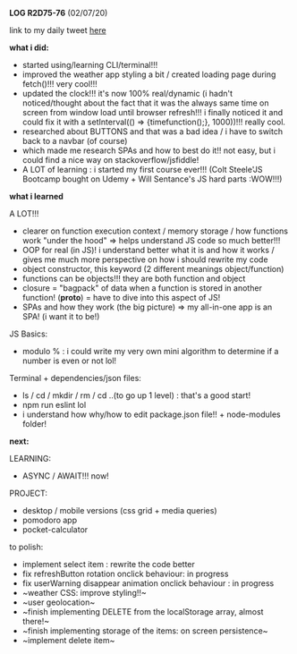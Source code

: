 **LOG R2D75-76** (02/07/20)

link to my daily tweet [here](https://twitter.com/Nightcoder2/status/1278551640514146304)


**what i did:**

- started using/learning CLI/terminal!!!
- improved the weather app styling a bit / created loading page during fetch()!!! very cool!!!
- updated the clock!!! it's now 100% real/dynamic (i hadn't noticed/thought about the fact that it was the always same time on screen from window load until browser refresh!!! i finally noticed it and could fix it with a setInterval(() => {timefunction();}, 1000))!!! really cool.
- researched about BUTTONS and that was a bad idea / i have to switch back to a navbar (of course)
- which made me research SPAs and how to best do it!! not easy, but i could find a nice way on stackoverflow/jsfiddle!
- A LOT of learning : i started my first course ever!!! (Colt Steele'JS Bootcamp bought on Udemy + Will Sentance's JS hard parts :WOW!!!)


**what i learned**

A LOT!!!
- clearer on function execution context / memory storage / how functions work "under the hood" => helps understand JS code so much better!!!
- OOP for real (in JS)! i understand better what it is and how it works / gives me much more perspective on how i should rewrite my code
- object constructor, this keyword (2 different meanings object/function)
- functions can be objects!!! they are both function and object
- closure = "bagpack" of data when a function is stored in another function! (__proto__) = have to dive into this aspect of JS!
- SPAs and how they work (the big picture) => my all-in-one app is an SPA! (i want it to be!)

JS Basics:
- modulo % : i could write my very own mini algorithm to determine if a number is even or not lol!

Terminal + dependencies/json files:
- ls / cd / mkdir / rm / cd ..(to go up 1 level) : that's a good start!
- npm run eslint lol
- i understand how why/how to edit package.json file!! + node-modules folder!


**next:**

LEARNING:

- ASYNC / AWAIT!!! now!

PROJECT:

- desktop / mobile versions (css grid + media queries)
- pomodoro app
- pocket-calculator

to polish:
- implement select item : rewrite the code better
- fix refreshButton rotation onclick behaviour: in progress
- fix userWarning disappear animation onclick behaviour : in progress
- ~weather CSS: improve styling!!~
- ~user geolocation~
- ~finish implementing DELETE from the localStorage array, almost there!~
- ~finish implementing storage of the items: on screen persistence~ 
- ~implement delete item~
